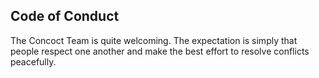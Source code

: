 ## Code of Conduct
The Concoct Team is quite welcoming. The expectation is simply that people respect one another and make the best effort to resolve conflicts peacefully.
